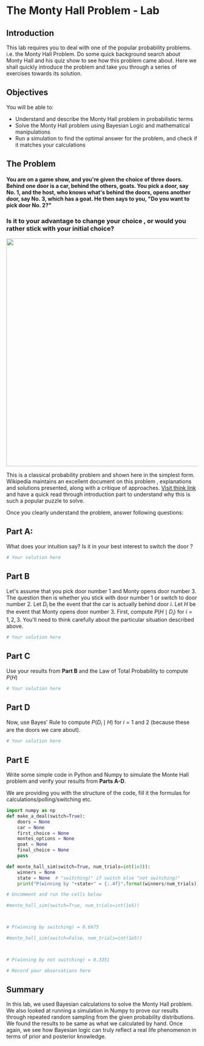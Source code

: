 
#  The Monty Hall Problem - Lab

## Introduction

This lab requires you to deal with one of the popular probability problems. i.e. the Monty Hall Problem. Do some quick background search about Monty Hall and his quiz show to see how this problem came about. Here we shall quickly introduce the problem and take you through a series of exercises towards its solution.

## Objectives

You will be able to:
* Understand and describe the Monty Hall problem in probabilistic terms
* Solve the Monty Hall problem using Bayesian Logic and mathematical manipulations
* Run a simulation to find the optimal answer for the problem, and check if it matches your calculations

## The Problem

#### You are on a game show, and you're given the choice of three doors.  Behind one door is a car, behind the others, goats. You pick a door, say No. 1, and the host, who knows what's behind the doors, opens another door, say No. 3, which has a goat. He then says to you, "Do you want to pick door No. 2?" 

### Is it to your advantage to change your choice , or would you rather stick with your initial choice?

<img src="https://i.ytimg.com/vi/4Lb-6rxZxx0/maxresdefault.jpg" width=600>

This is a classical probability problem and shown here in the simplest form. Wikipedia maintains an excellent document on this problem , explanations and solutions presented, along with a critique of approaches. [Visit think link](https://en.wikipedia.org/wiki/Monty_Hall_problem) and have a quick read through introduction part to understand why this is such a popular puzzle to solve. 

Once you clearly understand the problem, answer following questions:


## Part A: 
What does your intuition say?  Is it in your best interest to switch the door ? 


```python
# Your solution here  
```

## Part B
Let's assume that you pick door number 1 and Monty opens door number 3.  The question then is whether you stick with door number 1 or switch to door number 2. Let $D_i$ be the event that the car is actually behind door $i$.  Let $H$ be the event that Monty opens door number 3. First, compute $P(H \mid D_i)$ for $i=1,2,3$.  You'll need to think carefully about the particular situation described above.


```python
# Your solution here 
```

## Part C
Use your results from **Part B** and the Law of Total Probability to compute $P(H)$


```python
# Your solution here 
```

## Part D 
Now, use Bayes' Rule to compute $P(D_i \mid H)$ for $i=1$ and $2$ (because these are the doors we care about). 


```python
# Your solution here
```

## Part E

Write some simple code in Python and Numpy to simulate the Monte Hall problem and verify your results from **Parts A-D**.

We are providing you with the structure of the code, fill it the formulas for calculations/polling/switching etc. 


```python
import numpy as np 
def make_a_deal(switch=True):
    doors = None
    car = None
    first_choice = None
    montes_options = None
    goat = None
    final_choice = None
    pass

def monte_hall_sim(switch=True, num_trials=int(1e3)): 
    winners = None
    state = None  # "switching)" if switch else "not switching)"
    print("P(winning by "+state+" = {:.4f}".format(winners/num_trials))
```


```python
# Uncomment and run the cells below 
```


```python
#monte_hall_sim(switch=True, num_trials=int(1e5))



# P(winning by switching) = 0.6675
```


```python
#monte_hall_sim(switch=False, num_trials=int(1e5))



# P(winning by not switching) = 0.3351
```


```python
# Record your observations here 
```

## Summary 

In this lab, we used Bayesian calculations to solve the Monty Hall problem. We also looked at running a simulation in Numpy to prove our results through repeated random sampling from the given probability distributions. We found the results to be same as what we calculated by hand. Once again, we see how Bayesian logic can truly reflect a real life phenomenon in terms of prior and posterior knowledge. 
